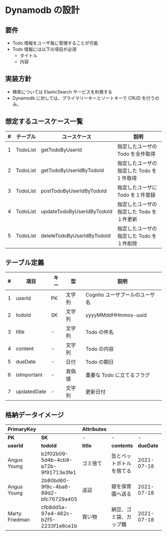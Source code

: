 # Dynamodb の設計

## 要件

- Todo 情報をユーザ毎に管理することが可能
- Todo 情報には以下の項目が必須
  - タイトル
  - 内容
## 実装方針

- 検索については ElasticSearch サービスを利用する
- Dynamodb に対しては、プライマリーキーとソートキーで CRUD を行うのみ。

## 想定するユースケース一覧

| #   | テーブル | ユースケース               | 説明                                      |
| --- | -------- | -------------------------- | ----------------------------------------- |
| 1   | TodoList | getTodoByUserId            | 指定したユーザの Todo を全件取得          |
| 2   | TodoList | getTodoByUserIdByTodoId    | 指定したユーザの指定した Todo を 1 件取得 |
| 3   | TodoList | postTodoByUserIdByTodoId   | 指定したユーザに Todo を１件登録          |
| 4   | TodoList | updateTodoByUserIdByTodoId | 指定したユーザの指定した Todo を１件更新  |
| 5   | TodoList | deleteTodoByUserIdByTodoId | 指定したユーザの指定した Todo を１件削除  |

## テーブル定義

| #   | 項目        | キー | 型     | 説明                           |
| --- | ----------- | ---- | ------ | ------------------------------ |
| 1   | userId      | PK   | 文字列 | Cognito ユーザプールのユーザ名 |
| 2   | todoId      | SK   | 文字列 | yyyyMMddHHmmss-uuid    |
| 3   | title       | -    | 文字列 | Todo の件名                    |
| 4   | content     | -    | 文字列 | Todo の内容                    |
| 5   | dueDate     | -    | 日付 | Todo の期日                    |
| 6   | isImportant | -    | 真偽値 | 重要な Todo に立てるフラグ     |
| 7   | updatedDate | -    | 文字列 | 更新日付     |


## 格納データイメージ

| PrimaryKey     |                                      | Attributes |                          |             |                 |     |
| -------------- | ------------------------------------ | ---------- | ------------------------ | ----------- | --------------- | --- |
| **PK**         | **SK**                               | -          | -                        | -           | -               |
| **userId**     | **todoId**                           | **title**  | **contents**             | **dueDate** | **isImportant** |
| Angus Young    | b2f02b09-5d4b-4cb9-a72b-9f91713e3fe1 | ゴミ捨て   | 缶とペットボトルを捨てる | 2021-07-18  | false           |
| Angus Young    | 2b80bd60-9f8c-4ba6-89d2-bfc76729a405 | 送迎       | 娘を保育園へ送る         | 2021-07-18  | true            |
| Marty Friedman | cfb8dd5a-97e4-462c-b2f5-2233f1e6ce1b | 買い物     | 納豆、ゴミ袋、カップ麺   | 2021-07-18  | false           |
